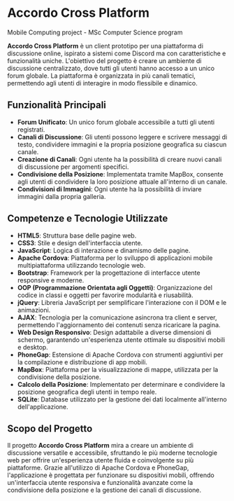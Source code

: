 # Accordo Cross Platform
Mobile Computing project - MSc Computer Science program

**Accordo Cross Platform** è un client prototipo per una piattaforma di discussione online, ispirato a sistemi come Discord ma con caratteristiche e funzionalità uniche. L'obiettivo del progetto è creare un ambiente di discussione centralizzato, dove tutti gli utenti hanno accesso a un unico forum globale. La piattaforma è organizzata in più canali tematici, permettendo agli utenti di interagire in modo flessibile e dinamico.

## Funzionalità Principali

- **Forum Unificato**: Un unico forum globale accessibile a tutti gli utenti registrati.
- **Canali di Discussione**: Gli utenti possono leggere e scrivere messaggi di testo, condividere immagini e la propria posizione geografica su ciascun canale.
- **Creazione di Canali**: Ogni utente ha la possibilità di creare nuovi canali di discussione per argomenti specifici.
- **Condivisione della Posizione**: Implementata tramite MapBox, consente agli utenti di condividere la loro posizione attuale all'interno di un canale.
- **Condivisioni di Immagini**: Ogni utente ha la possibilità di inviare immagini dalla propria galleria.

## Competenze e Tecnologie Utilizzate

- **HTML5**: Struttura base delle pagine web.
- **CSS3**: Stile e design dell'interfaccia utente.
- **JavaScript**: Logica di interazione e dinamismo delle pagine.
- **Apache Cordova**: Piattaforma per lo sviluppo di applicazioni mobile multipiattaforma utilizzando tecnologie web.
- **Bootstrap**: Framework per la progettazione di interfacce utente responsive e moderne.
- **OOP (Programmazione Orientata agli Oggetti)**: Organizzazione del codice in classi e oggetti per favorire modularità e riusabilità.
- **jQuery**: Libreria JavaScript per semplificare l'interazione con il DOM e le animazioni.
- **AJAX**: Tecnologia per la comunicazione asincrona tra client e server, permettendo l'aggiornamento dei contenuti senza ricaricare la pagina.
- **Web Design Responsivo**: Design adattabile a diverse dimensioni di schermo, garantendo un'esperienza utente ottimale su dispositivi mobili e desktop.
- **PhoneGap**: Estensione di Apache Cordova con strumenti aggiuntivi per la compilazione e distribuzione di app mobili.
- **MapBox**: Piattaforma per la visualizzazione di mappe, utilizzata per la condivisione della posizione.
- **Calcolo della Posizione**: Implementato per determinare e condividere la posizione geografica degli utenti in tempo reale.
- **SQLite**: Database utilizzato per la gestione dei dati localmente all'interno dell'applicazione.

## Scopo del Progetto

Il progetto **Accordo Cross Platform** mira a creare un ambiente di discussione versatile e accessibile, sfruttando le più moderne tecnologie web per offrire un'esperienza utente fluida e coinvolgente su più piattaforme. Grazie all'utilizzo di Apache Cordova e PhoneGap, l'applicazione è progettata per funzionare su dispositivi mobili, offrendo un'interfaccia utente responsiva e funzionalità avanzate come la condivisione della posizione e la gestione dei canali di discussione.
